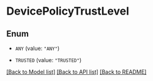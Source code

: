 # DevicePolicyTrustLevel

## Enum


* `ANY` (value: `"ANY"`)

* `TRUSTED` (value: `"TRUSTED"`)


[[Back to Model list]](../README.md#documentation-for-models) [[Back to API list]](../README.md#documentation-for-api-endpoints) [[Back to README]](../README.md)


